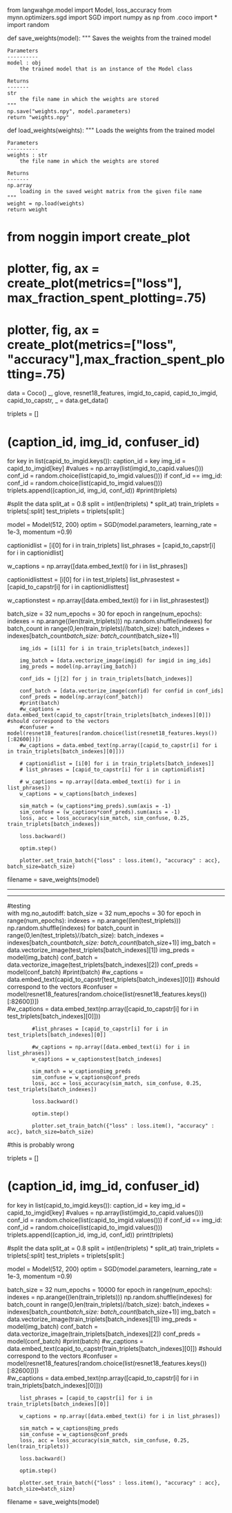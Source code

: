 from langwahge.model import Model, loss_accuracy
from mynn.optimizers.sgd import SGD
import numpy as np
from .coco import *
import random

def save_weights(model):
    """ 
    Saves the weights from the trained model

    Parameters
    ----------
    model : obj
        the trained model that is an instance of the Model class

    Returns
    -------
    str
        the file name in which the weights are stored
    """
    np.save("weights.npy", model.parameters)
    return "weights.npy"

def load_weights(weights):
    """ 
    Loads the weights from the trained model

    Parameters
    ----------
    weights : str
        the file name in which the weights are stored

    Returns
    -------
    np.array
        loading in the saved weight matrix from the given file name
    """
    weight = np.load(weights)
    return weight

# from noggin import create_plot
# plotter, fig, ax = create_plot(metrics=["loss"], max_fraction_spent_plotting=.75)
# plotter, fig, ax = create_plot(metrics=["loss", "accuracy"],max_fraction_spent_plotting=.75)
data = Coco()
_, glove, resnet18_features, imgid_to_capid, capid_to_imgid, capid_to_capstr, _ = data.get_data()

triplets = []

# (caption_id, img_id, confuser_id)
for key in list(capid_to_imgid.keys()):
    caption_id = key
    img_id = capid_to_imgid[key]
    #values = np.array(list(imgid_to_capid.values()))
    conf_id = random.choice(list(capid_to_imgid.values()))
    if conf_id == img_id:
        conf_id = random.choice(list(capid_to_imgid.values()))
    triplets.append((caption_id, img_id, conf_id))
    #print(triplets)
    
#split the data
split_at = 0.8
split = int(len(triplets) * split_at)
train_triplets = triplets[:split] 
test_triplets = triplets[split:]

model = Model(512, 200)
optim = SGD(model.parameters, learning_rate = 1e-3, momentum =0.9)

captionidlist = [i[0] for i in train_triplets]
list_phrases = [capid_to_capstr[i] for i in captionidlist]

w_captions = np.array([data.embed_text(i) for i in list_phrases])

captionidlisttest = [i[0] for i in test_triplets]
list_phrasestest = [capid_to_capstr[i] for i in captionidlisttest]

w_captionstest = np.array([data.embed_text(i) for i in list_phrasestest])

batch_size = 32
num_epochs = 30
for epoch in range(num_epochs):
    indexes = np.arange((len(train_triplets)))
    np.random.shuffle(indexes)
    for batch_count in range(0,len(train_triplets)//batch_size):
        batch_indexes = indexes[batch_count*batch_size: batch_count*(batch_size+1)]
        
        img_ids = [i[1] for i in train_triplets[batch_indexes]]
        
        img_batch = [data.vectorize_image(imgid) for imgid in img_ids]
        img_preds = model(np.array(img_batch))
        
        conf_ids = [j[2] for j in train_triplets[batch_indexes]]
        
        conf_batch = [data.vectorize_image(confid) for confid in conf_ids]
        conf_preds = model(np.array(conf_batch))
        #print(batch)
        #w_captions = data.embed_text(capid_to_capstr[train_triplets[batch_indexes][0]])  #should correspond to the vectors 
        #confuser = model(resnet18_features[random.choice(list(resnet18_features.keys())[:82600])])  
        #w_captions = data.embed_text(np.array([capid_to_capstr[i] for i in train_triplets[batch_indexes][0]]))
        
        # captionidlist = [i[0] for i in train_triplets[batch_indexes]]
        # list_phrases = [capid_to_capstr[i] for i in captionidlist]

        # w_captions = np.array([data.embed_text(i) for i in list_phrases])
        w_captions = w_captions[batch_indexes]

        sim_match = (w_captions*img_preds).sum(axis = -1)
        sim_confuse = (w_captions*conf_preds).sum(axis = -1)
        loss, acc = loss_accuracy(sim_match, sim_confuse, 0.25, train_triplets[batch_indexes])
        
        loss.backward()
        
        optim.step()
        
        plotter.set_train_batch({"loss" : loss.item(), "accuracy" : acc}, batch_size=batch_size)

filename = save_weights(model)




------------
------------





#testing  
with mg.no_autodiff:
    batch_size = 32
    num_epochs = 30
    for epoch in range(num_epochs):
        indexes = np.arange((len(test_triplets)))
        np.random.shuffle(indexes)
        for batch_count in range(0,len(test_triplets)//batch_size):
            batch_indexes = indexes[batch_count*batch_size: batch_count*(batch_size+1)] 
            img_batch = data.vectorize_image(test_triplets[batch_indexes][1])
            img_preds = model(img_batch)
            conf_batch = data.vectorize_image(test_triplets[batch_indexes][2])
            conf_preds = model(conf_batch)
            #print(batch)
            #w_captions = data.embed_text(capid_to_capstr[test_triplets[batch_indexes][0]])  #should correspond to the vectors 
            #confuser = model(resnet18_features[random.choice(list(resnet18_features.keys())[:82600])])  
            #w_captions = data.embed_text(np.array([capid_to_capstr[i] for i in test_triplets[batch_indexes][0]]))
        
            #list_phrases = [capid_to_capstr[i] for i in test_triplets[batch_indexes][0]]

            #w_captions = np.array([data.embed_text(i) for i in list_phrases])
            w_captions = w_captionstest[batch_indexes]

            sim_match = w_captions@img_preds
            sim_confuse = w_captions@conf_preds
            loss, acc = loss_accuracy(sim_match, sim_confuse, 0.25, test_triplets[batch_indexes])
        
            loss.backward()
        
            optim.step()
        
            plotter.set_train_batch({"loss" : loss.item(), "accuracy" : acc}, batch_size=batch_size)








#this is probably wrong

triplets = []
# (caption_id, img_id, confuser_id)
for key in list(capid_to_imgid.keys()):
    caption_id = key
    img_id = capid_to_imgid[key]
    #values = np.array(list(imgid_to_capid.values()))
    conf_id = random.choice(list(capid_to_imgid.values()))
    if conf_id == img_id:
        conf_id = random.choice(list(capid_to_imgid.values()))
    triplets.append((caption_id, img_id, conf_id))
    print(triplets)

#split the data
split_at = 0.8
split = int(len(triplets) * split_at)
train_triplets = triplets[:split] 
test_triplets = triplets[split:]

model = Model(512, 200)
optim = SGD(model.parameters, learning_rate = 1e-3, momentum =0.9)

batch_size = 32
num_epochs = 10000
for epoch in range(num_epochs):
    indexes = np.arange((len(train_triplets)))
    np.random.shuffle(indexes)
    for batch_count in range(0,len(train_triplets)//batch_size):
        batch_indexes = indexes[batch_count*batch_size: batch_count*(batch_size+1)]
        img_batch = data.vectorize_image(train_triplets[batch_indexes][1])
        img_preds = model(img_batch)
        conf_batch = data.vectorize_image(train_triplets[batch_indexes][2])
        conf_preds = model(conf_batch)
        #print(batch)
        #w_captions = data.embed_text(capid_to_capstr[train_triplets[batch_indexes][0]])  #should correspond to the vectors 
        #confuser = model(resnet18_features[random.choice(list(resnet18_features.keys())[:82600])])  
        #w_captions = data.embed_text(np.array([capid_to_capstr[i] for i in train_triplets[batch_indexes][0]]))
        
        list_phrases = [capid_to_capstr[i] for i in train_triplets[batch_indexes][0]]

        w_captions = np.array([data.embed_text(i) for i in list_phrases])

        sim_match = w_captions@img_preds
        sim_confuse = w_captions@conf_preds
        loss, acc = loss_accuracy(sim_match, sim_confuse, 0.25, len(train_triplets))
        
        loss.backward()
        
        optim.step()
        
        plotter.set_train_batch({"loss" : loss.item(), "accuracy" : acc}, batch_size=batch_size)

filename = save_weights(model)
